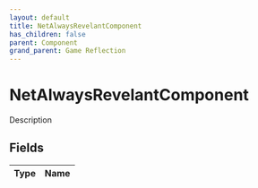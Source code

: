 ```yaml
---
layout: default
title: NetAlwaysRevelantComponent
has_children: false
parent: Component
grand_parent: Game Reflection
---
```

# NetAlwaysRevelantComponent
Description 

## Fields

| Type | Name |
|:-------------|:--------------|

